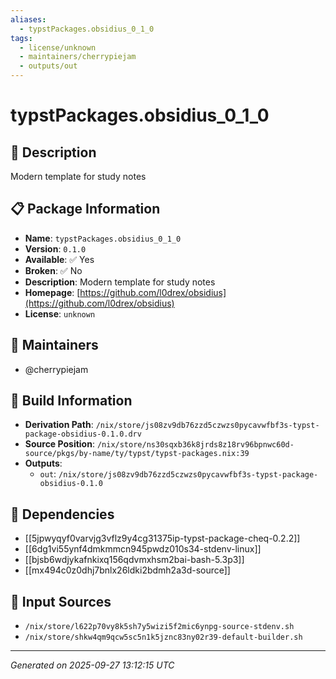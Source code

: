 ```yaml
---
aliases:
  - typstPackages.obsidius_0_1_0
tags:
  - license/unknown
  - maintainers/cherrypiejam
  - outputs/out
---
```


# typstPackages.obsidius_0_1_0

## 📝 Description

Modern template for study notes

## 📋 Package Information

- **Name**: `typstPackages.obsidius_0_1_0`
- **Version**: `0.1.0`
- **Available**: ✅ Yes
- **Broken**: ✅ No
- **Description**: Modern template for study notes
- **Homepage**: [https://github.com/l0drex/obsidius](https://github.com/l0drex/obsidius)
- **License**: `unknown`
## 👥 Maintainers

- @cherrypiejam


## 🔧 Build Information

- **Derivation Path**: `/nix/store/js08zv9db76zzd5czwzs0pycavwfbf3s-typst-package-obsidius-0.1.0.drv`
- **Source Position**: `/nix/store/ns30sqxb36k8jrds8z18rv96bpnwc60d-source/pkgs/by-name/ty/typst/typst-packages.nix:39`
- **Outputs**:
  - `out`:  `/nix/store/js08zv9db76zzd5czwzs0pycavwfbf3s-typst-package-obsidius-0.1.0`

## 🔗 Dependencies

- [[5jpwyqyf0varvjg3vflz9y4cg31375ip-typst-package-cheq-0.2.2]]
- [[6dg1vi55ynf4dmkmmcn945pwdz010s34-stdenv-linux]]
- [[bjsb6wdjykafnkixq156qdvmxhsm2bai-bash-5.3p3]]
- [[mx494c0z0dhj7bnlx26ldki2bdmh2a3d-source]]

## 📁 Input Sources

- `/nix/store/l622p70vy8k5sh7y5wizi5f2mic6ynpg-source-stdenv.sh`
- `/nix/store/shkw4qm9qcw5sc5n1k5jznc83ny02r39-default-builder.sh`

---
*Generated on 2025-09-27 13:12:15 UTC*
